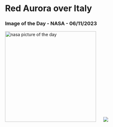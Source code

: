 # Red Aurora over Italy
### Image of the Day - NASA - 06/11/2023
<img src="https://apod.nasa.gov/apod/image/2311/RedAuroraItaly_Hofer_1080.jpg" alt="nasa picture of the day" width="300"/>&nbsp; &nbsp; &nbsp; <img src="https://github-readme-streak-stats.herokuapp.com/?user=tempo-riz&theme=dracula" >



  
